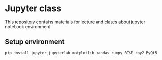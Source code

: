 # Jupyter class 

This repository contains materials for lecture and clases about jupyter notebook environment

## Setup environment

```
pip install jupyter jupyterlab matplotlib pandas numpy RISE rpy2 PyQt5
```

